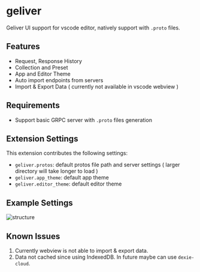 # geliver 

Geliver UI support for vscode editor, natively support with `.proto` files.

## Features

* Request, Response History
* Collection and Preset 
* App and Editor Theme
* Auto import endpoints from servers
* Import & Export Data ( currently not available in vscode webview )

## Requirements

* Support basic GRPC server with `.proto` files generation

## Extension Settings

This extension contributes the following settings:

* `geliver.protos`: default protos file path and server settings ( larger directory will take longer to load )
* `geliver.app_theme`: default app theme 
* `geliver.editor_theme`: default editor theme

## Example Settings

![structure](https://user-images.githubusercontent.com/15674107/154677370-9b7cea2e-40d7-4dcf-854e-ee723726166d.png)

## Known Issues

1. Currently webview is not able to import & export data.
2. Data not cached since using IndexedDB. In future maybe can use `dexie-cloud`.
